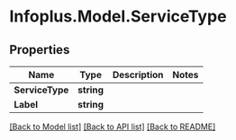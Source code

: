 # Infoplus.Model.ServiceType
## Properties

Name | Type | Description | Notes
------------ | ------------- | ------------- | -------------
**ServiceType** | **string** |  | 
**Label** | **string** |  | 

[[Back to Model list]](../README.md#documentation-for-models) [[Back to API list]](../README.md#documentation-for-api-endpoints) [[Back to README]](../README.md)

